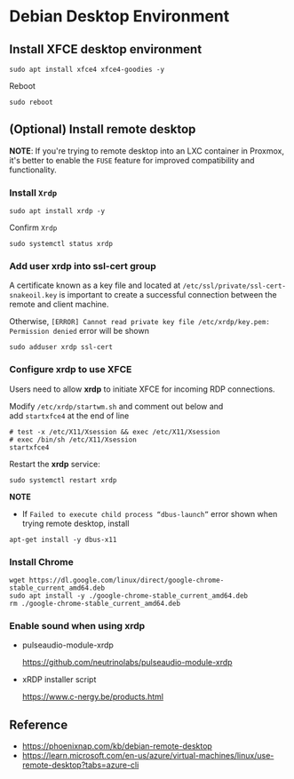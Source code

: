 # Debian Desktop Environment

## Install XFCE desktop environment

```
sudo apt install xfce4 xfce4-goodies -y
```

Reboot 
```
sudo reboot
```

## (Optional) Install remote desktop

**NOTE**: 
If you're trying to remote desktop into an LXC container in Proxmox, it's better to enable the `FUSE` feature for improved compatibility and functionality.
### Install `Xrdp`
```
sudo apt install xrdp -y
```

Confirm `Xrdp`
```
sudo systemctl status xrdp
```

### Add user xrdp into ssl-cert group
A certificate known as a key file and located at `/etc/ssl/private/ssl-cert-snakeoil.key` is important to create a successful connection between the remote and client machine.

Otherwise, `[ERROR] Cannot read private key file /etc/xrdp/key.pem: Permission denied` error will be shown

```
sudo adduser xrdp ssl-cert
```
### Configure xrdp to use XFCE

Users need to allow **xrdp** to initiate XFCE for incoming RDP connections.

Modify `/etc/xrdp/startwm.sh` and comment out below and add `startxfce4` at the end of line
```
# test -x /etc/X11/Xsession && exec /etc/X11/Xsession
# exec /bin/sh /etc/X11/Xsession
startxfce4
```

Restart the **xrdp** service:
```
sudo systemctl restart xrdp
```

**NOTE**
- If `Failed to execute child process “dbus-launch”` error shown when trying remote desktop, install
```
apt-get install -y dbus-x11
```
### Install Chrome

```
wget https://dl.google.com/linux/direct/google-chrome-stable_current_amd64.deb
sudo apt install -y ./google-chrome-stable_current_amd64.deb
rm ./google-chrome-stable_current_amd64.deb 
```
### Enable sound when using xrdp
- pulseaudio-module-xrdp

	https://github.com/neutrinolabs/pulseaudio-module-xrdp
- xRDP installer script

	https://www.c-nergy.be/products.html
## Reference
- https://phoenixnap.com/kb/debian-remote-desktop
- https://learn.microsoft.com/en-us/azure/virtual-machines/linux/use-remote-desktop?tabs=azure-cli
